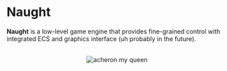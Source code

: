 Naught
====

**Naught** is a low-level game engine that provides fine-grained control with integrated ECS and graphics
interface (uh probably in the future).

<br/>

<div style="display: flex; justify-content: center;">
    <img src="assets/acheron.gif" alt="acheron my queen">
</div>